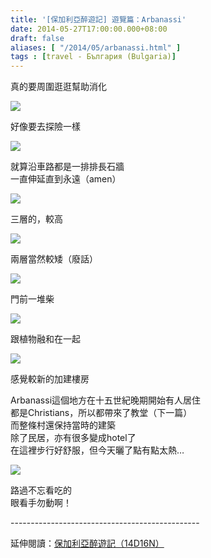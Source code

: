 ```yaml
---
title: '[保加利亞醉遊記] 遊覽篇：Arbanassi'
date: 2014-05-27T17:00:00.000+08:00
draft: false
aliases: [ "/2014/05/arbanassi.html" ]
tags : [travel - България (Bulgaria)]
---
```


真的要周圍逛逛幫助消化  

[![](https://1.bp.blogspot.com/-qayx1egQD70/XDsEXHDI_MI/AAAAAAAAFR8/IaQYAsbl3HEL-Wg309cZ355KKF-85ekDwCLcBGAs/s640/14088809887_7f0695a433_z.jpg)](https://1.bp.blogspot.com/-qayx1egQD70/XDsEXHDI_MI/AAAAAAAAFR8/IaQYAsbl3HEL-Wg309cZ355KKF-85ekDwCLcBGAs/s1600/14088809887_7f0695a433_z.jpg)

好像要去探險一樣  

[![](https://4.bp.blogspot.com/-_IXNZxbkWeg/XDsEbHwPBeI/AAAAAAAAFSA/OH1DkVw-qMUYPNjNQBjRoquu2KxDCZ09wCLcBGAs/s640/14088808587_3be7daea1c_z.jpg)](https://4.bp.blogspot.com/-_IXNZxbkWeg/XDsEbHwPBeI/AAAAAAAAFSA/OH1DkVw-qMUYPNjNQBjRoquu2KxDCZ09wCLcBGAs/s1600/14088808587_3be7daea1c_z.jpg)

就算沿車路都是一排排長石牆  
一直伸延直到永遠（amen）  

[![](https://1.bp.blogspot.com/-pbAScRQAp-k/XDsEfuf1SQI/AAAAAAAAFSE/hvnSfGmbdvE9zlfAzXv0t2RPmsU85qpiACLcBGAs/s640/14295553113_684862b283_z.jpg)](https://1.bp.blogspot.com/-pbAScRQAp-k/XDsEfuf1SQI/AAAAAAAAFSE/hvnSfGmbdvE9zlfAzXv0t2RPmsU85qpiACLcBGAs/s1600/14295553113_684862b283_z.jpg)

三層的，較高  

[![](https://1.bp.blogspot.com/-AVdaF5jCSqU/XDsEjgVwIeI/AAAAAAAAFSI/UPZV-OJg8DoXMLO7U7eQ4MsegPZjxvs6wCLcBGAs/s640/14088718468_37a9931007_z.jpg)](https://1.bp.blogspot.com/-AVdaF5jCSqU/XDsEjgVwIeI/AAAAAAAAFSI/UPZV-OJg8DoXMLO7U7eQ4MsegPZjxvs6wCLcBGAs/s1600/14088718468_37a9931007_z.jpg)

兩層當然較矮（廢話）  

[![](https://1.bp.blogspot.com/-LFtLj9qGv_k/XDsEn3YBU6I/AAAAAAAAFSQ/uN8e1Pn7bsMeTI-NFOJ0CElWPrJdaWmPgCLcBGAs/s640/14295552443_b7c01e1d57_z.jpg)](https://1.bp.blogspot.com/-LFtLj9qGv_k/XDsEn3YBU6I/AAAAAAAAFSQ/uN8e1Pn7bsMeTI-NFOJ0CElWPrJdaWmPgCLcBGAs/s1600/14295552443_b7c01e1d57_z.jpg)

門前一堆柴  

[![](https://1.bp.blogspot.com/-bfaPIta9r9c/XDsEr7hJLdI/AAAAAAAAFSY/toMbdaL1TCAUII4RhcUYwBluyM95Nn8eACLcBGAs/s640/14272049541_18e41305d9_z.jpg)](https://1.bp.blogspot.com/-bfaPIta9r9c/XDsEr7hJLdI/AAAAAAAAFSY/toMbdaL1TCAUII4RhcUYwBluyM95Nn8eACLcBGAs/s1600/14272049541_18e41305d9_z.jpg)

跟植物融和在一起  

[![](https://2.bp.blogspot.com/-gcJAo5Nr1HI/XDsEwWTc19I/AAAAAAAAFSg/cP-nnJcrdOIAXUogEDsNQDnGJXi4KZFjwCLcBGAs/s640/14295554063_3b2fc47ac2_z.jpg)](https://2.bp.blogspot.com/-gcJAo5Nr1HI/XDsEwWTc19I/AAAAAAAAFSg/cP-nnJcrdOIAXUogEDsNQDnGJXi4KZFjwCLcBGAs/s1600/14295554063_3b2fc47ac2_z.jpg)

感覺較新的加建樓房  
  
Arbanassi這個地方在十五世紀晚期開始有人居住  
都是Christians，所以都帶來了教堂（下一篇）  
而整條村還保持當時的建築  
除了民居，亦有很多變成hotel了  
在這裡步行好舒服，但今天曬了點有點太熱…  

[![](https://2.bp.blogspot.com/-zza-MeacyuQ/XDsE1UH_DMI/AAAAAAAAFSo/rsS5RzSONNcpn-9J5_WHyRRbE428e1TsACLcBGAs/s640/14272050541_088b9bc954_z.jpg)](https://2.bp.blogspot.com/-zza-MeacyuQ/XDsE1UH_DMI/AAAAAAAAFSo/rsS5RzSONNcpn-9J5_WHyRRbE428e1TsACLcBGAs/s1600/14272050541_088b9bc954_z.jpg)

路過不忘看吃的  
眼看手勿動啊！  
  
\-----------------------------------------------  
  
延伸閱讀：[保加利亞醉遊記（14D16N）](http://www.hidie.net/2014/06/14d16n.html)